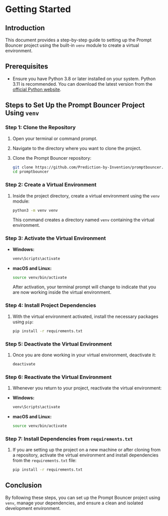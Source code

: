 # Getting Started

## Introduction

This document provides a step-by-step guide to setting up the Prompt Bouncer project using the built-in `venv` module to create a virtual environment.

## Prerequisites

- Ensure you have Python 3.8 or later installed on your system. Python 3.11 is recommended. You can download the latest version from the [official Python website](https://www.python.org/).

## Steps to Set Up the Prompt Bouncer Project Using `venv`

### Step 1: Clone the Repository

1. Open your terminal or command prompt.
2. Navigate to the directory where you want to clone the project.
3. Clone the Prompt Bouncer repository:

   ```sh
   git clone https://github.com/Prediction-by-Invention/promptbouncer.git
   cd promptbouncer
   ```

### Step 2: Create a Virtual Environment

1. Inside the project directory, create a virtual environment using the `venv` module:

   ```sh
   python3 -m venv venv
   ```

   This command creates a directory named `venv` containing the virtual environment.

### Step 3: Activate the Virtual Environment

- **Windows:**

  ```sh
  venv\Scripts\activate
  ```

- **macOS and Linux:**

  ```sh
  source venv/bin/activate
  ```

  After activation, your terminal prompt will change to indicate that you are now working inside the virtual environment.

### Step 4: Install Project Dependencies

1. With the virtual environment activated, install the necessary packages using `pip`:

   ```sh
   pip install -r requirements.txt
   ```

### Step 5: Deactivate the Virtual Environment

1. Once you are done working in your virtual environment, deactivate it:

   ```sh
   deactivate
   ```

### Step 6: Reactivate the Virtual Environment

1. Whenever you return to your project, reactivate the virtual environment:

- **Windows:**

  ```sh
  venv\Scripts\activate
  ```

- **macOS and Linux:**

  ```sh
  source venv/bin/activate
  ```

### Step 7: Install Dependencies from `requirements.txt`

1. If you are setting up the project on a new machine or after cloning from a repository, activate the virtual environment and install dependencies from the `requirements.txt` file:

   ```sh
   pip install -r requirements.txt
   ```

## Conclusion

By following these steps, you can set up the Prompt Bouncer project using `venv`, manage your dependencies, and ensure a clean and isolated development environment.

